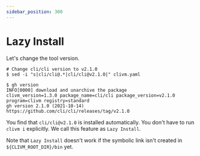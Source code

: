 ```yaml
---
sidebar_position: 300
---
```


# Lazy Install

Let's change the tool version.

```console
# Change cli/cli version to v2.1.0
$ sed -i "s|cli/cli@.*|cli/cli@v2.1.0|" clivm.yaml

$ gh version
INFO[0000] download and unarchive the package            clivm_version=1.3.0 package_name=cli/cli package_version=v2.1.0 program=clivm registry=standard
gh version 2.1.0 (2021-10-14)
https://github.com/cli/cli/releases/tag/v2.1.0
```

You find that `cli/cli@v2.1.0` is installed automatically.
You don't have to run `clivm i` explicitly.
We call this feature as `Lazy Install`.

Note that `Lazy Install` doesn't work if the symbolic link isn't created in `${CLIVM_ROOT_DIR}/bin` yet.
